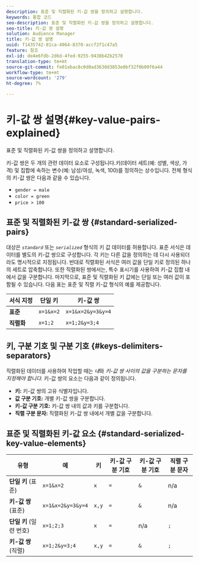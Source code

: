 ```yaml
---
description: 표준 및 직렬화된 키-값 쌍을 정의하고 설명합니다.
keywords: 통합 코드
seo-description: 표준 및 직렬화된 키-값 쌍을 정의하고 설명합니다.
seo-title: 키-값 쌍 설명
solution: Audience Manager
title: 키-값 쌍 설명
uuid: f1435742-81ca-4964-8370-accf2f1c47a5
feature: 참조
exl-id: de4e6fdb-2d6d-4fed-9255-9438b42b2570
translation-type: tm+mt
source-git-commit: fe01ebac8c0d0ad3630d3853e0bf32f0b00f6a44
workflow-type: tm+mt
source-wordcount: '279'
ht-degree: 7%

---
```


# 키-값 쌍 설명{#key-value-pairs-explained}

표준 및 직렬화된 키-값 쌍을 정의하고 설명합니다.

<!-- 

c_key_value_explained.xml

 -->

키-값 쌍은 두 개의 관련 데이터 요소로 구성됩니다.키(데이터 세트(예: 성별, 색상, 가격) 및 집합에 속하는 변수(예: 남성/여성, 녹색, 100)를 정의하는 상수입니다. 전체 형식의 키-값 쌍은 다음과 같을 수 있습니다.

* `gender = male`
* `color = green`
* `price > 100`

## 표준 및 직렬화된 키-값 쌍 {#standard-serialized-pairs}

대상은 *`standard`* 또는 *`serialized`* 형식의 키 값 데이터를 허용합니다. 표준 서식은 데이터를 별도의 키-값 쌍으로 구성합니다. 각 키는 다른 값을 정의하는 데 다시 사용되더라도 명시적으로 지정됩니다. 반대로 직렬화된 서식은 여러 값을 단일 키로 정의된 하나의 세트로 압축합니다. 또한 직렬화된 쌍에서는, 특수 표시기를 사용하여 키-값 집합 내에서 값을 구분합니다. 마지막으로, 표준 및 직렬화된 키 값에는 단일 또는 여러 값이 포함될 수 있습니다. 다음 표는 표준 및 직렬 키-값 형식의 예를 제공합니다.

| 서식 지정 | 단일 키 | 키-값 쌍 |
|---|---|---|
| **표준** | `x=1&x=2` | `x=1&x=2&y=3&y=4` |
| **직렬화** | `x=1;2` | `x=1;2&y=3;4` |



## 키, 구분 기호 및 구분 기호 {#keys-delimiters-separators}

직렬화된 데이터를 사용하여 작업할 때는 *내*&#x200B;와 *키-값 쌍 사이의 값을 구분하는 문자를 지정해야 합니다.* 키-값 쌍의 요소는 다음과 같이 정의됩니다.

* **키:** 키-값 쌍의 고유 식별자입니다.
* **값 구분 기호:** 개별 키-값 쌍을 구분합니다.
* **키-값 구분 기호:** 키-값 쌍 내의 값과 키를 구분합니다.
* **직렬 구분 문자:** 직렬화된 키-값 쌍 내에서 개별 값을 구분합니다.

## 표준 및 직렬화된 키-값 요소 {#standard-serialized-key-value-elements}


| 유형 | 예 | 키 | 키-값 구분 기호 | 키-값 구분 기호 | 직렬 구분 문자 |
---------|----------|---------|---------|----------|---------
| **단일 키** (표준) | `x=1&x=2` | `x` | `=` | `&` | n/a |
| **키-값 쌍** (표준) | `x=1&x=2&y=3&y=4` | `x,y` | `=` | `&` | n/a |
| **단일 키** (일련 번호) | `x=1;2;3` | `x` | `=` | n/a | `;` |
| **키-값 쌍** (직렬) | `x=1;2&y=3;4` | `x,y` | `=` | `&` | `;` |
